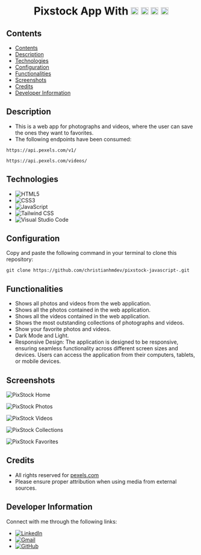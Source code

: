 <div align="center">
  <h1>Pixstock App With 
    <img src="https://img.shields.io/badge/-HTML5-orange?logo=html5&logoColor=white" alt="HTML5" height="20"/>
    <img src="https://img.shields.io/badge/-CSS3-blue?logo=css3&logoColor=white" alt="CSS3" height="20"/>
    <img src="https://img.shields.io/badge/-JavaScript-yellow?logo=javascript&logoColor=white" alt="JavaScript" height="20"/>
    <img src="https://img.shields.io/badge/-Tailwind%20CSS-38B2AC?logo=tailwind-css&logoColor=white" alt="Tailwind CSS" height="20"/>
  </h1>
</div>

## Contents 

- [Contents](#contents)
- [Description](#description)
- [Technologies](#technologies)
- [Configuration](#configuration)
- [Functionalities](#functionalities)
- [Screenshots](#screenshots)
- [Credits](#credits)
- [Developer Information](#developer-information)

## Description 

- This is a web app for photographs and videos, where the user can save the ones they want to favorites.
- The following endpoints have been consumed:
  
 ```
 https://api.pexels.com/v1/
 ```
 ```
 https://api.pexels.com/videos/
 ```
## Technologies 

- ![HTML5](https://img.shields.io/badge/-HTML5-orange?logo=html5&logoColor=white)
- ![CSS3](https://img.shields.io/badge/-CSS3-blue?logo=css3&logoColor=white)
- ![JavaScript](https://img.shields.io/badge/-JavaScript-yellow?logo=javascript&logoColor=white)
- ![Tailwind CSS](https://img.shields.io/badge/-Tailwind%20CSS-38B2AC?logo=tailwind-css&logoColor=white)
- ![Visual Studio Code](https://img.shields.io/badge/-Visual%20Studio%20Code-007ACC?logo=visual-studio-code&logoColor=white)

## Configuration 

Copy and paste the following command in your terminal to clone this repository:

```
git clone https://github.com/christianhmdev/pixstock-javascript-.git
```
## Functionalities

- Shows all photos and videos from the web application.
- Shows all the photos contained in the web application.
- Shows all the videos contained in the web application.
- Shows the most outstanding collections of photographs and videos.
- Show your favorite photos and videos.
- Dark Mode and Light.
- Responsive Design: The application is designed to be responsive, ensuring seamless functionality across different screen sizes and devices. Users can access the application from their computers, tablets, or mobile devices.
  

## Screenshots 

![PixStock Home](https://res.cloudinary.com/ddmcwbdtl/image/upload/v1702880824/pixstock-home.png)

![PixStock Photos](https://res.cloudinary.com/ddmcwbdtl/image/upload/v1702883249/pixstock-photos.png)

![PixStock Videos](https://res.cloudinary.com/ddmcwbdtl/image/upload/v1702883381/pixstock-videos.png)

![PixStock Collections](https://res.cloudinary.com/ddmcwbdtl/image/upload/v1702883421/pixstock-collections.png)

![PixStock Favorites](https://res.cloudinary.com/ddmcwbdtl/image/upload/v1702883524/pixstock-favorites.png)

## Credits

- All rights reserved for [pexels.com](https://pexels.com/)
- Please ensure proper attribution when using media from external sources.

## Developer Information

Connect with me through the following links:

- [![LinkedIn](https://img.shields.io/badge/LinkedIn-blue?logo=linkedin)](https://www.linkedin.com/in/christianhuamandev/)
- [![Gmail](https://img.shields.io/badge/Gmail-red?logo=gmail)](mailto:christianhuamandev@gmail.com)
- [![GitHub](https://img.shields.io/badge/GitHub-black?logo=github)](https://github.com/christianhmdev/)

